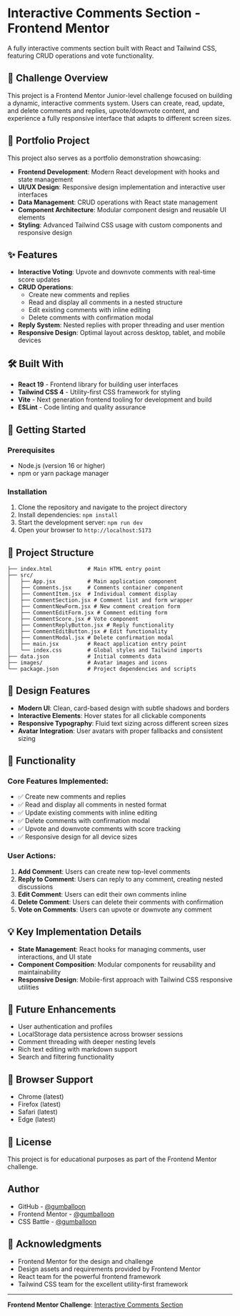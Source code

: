 # Interactive Comments Section - Frontend Mentor

A fully interactive comments section built with React and Tailwind CSS, featuring CRUD operations and vote functionality.

## 🎯 Challenge Overview

This project is a Frontend Mentor Junior-level challenge focused on building a dynamic, interactive comments system. Users can create, read, update, and delete comments and replies, upvote/downvote content, and experience a fully responsive interface that adapts to different screen sizes.

## 💼 Portfolio Project

This project also serves as a portfolio demonstration showcasing:
- **Frontend Development**: Modern React development with hooks and state management
- **UI/UX Design**: Responsive design implementation and interactive user interfaces
- **Data Management**: CRUD operations with React state management
- **Component Architecture**: Modular component design and reusable UI elements
- **Styling**: Advanced Tailwind CSS usage with custom components and responsive design

## ✨ Features

- **Interactive Voting**: Upvote and downvote comments with real-time score updates
- **CRUD Operations**: 
  - Create new comments and replies
  - Read and display all comments in a nested structure
  - Edit existing comments with inline editing
  - Delete comments with confirmation modal
- **Reply System**: Nested replies with proper threading and user mention
- **Responsive Design**: Optimal layout across desktop, tablet, and mobile devices

## 🛠️ Built With

- **React 19** - Frontend library for building user interfaces
- **Tailwind CSS 4** - Utility-first CSS framework for styling
- **Vite** - Next generation frontend tooling for development and build
- **ESLint** - Code linting and quality assurance

## 🚀 Getting Started

### Prerequisites

- Node.js (version 16 or higher)
- npm or yarn package manager

### Installation

1. Clone the repository and navigate to the project directory
2. Install dependencies: `npm install`
3. Start the development server: `npm run dev`
4. Open your browser to `http://localhost:5173`

## 📁 Project Structure

```
├── index.html           # Main HTML entry point
├── src/
│   ├── App.jsx          # Main application component
│   ├── Comments.jsx     # Comments container component
│   ├── CommentItem.jsx  # Individual comment display
│   ├── CommentSection.jsx # Comment list and form wrapper
│   ├── CommentNewForm.jsx # New comment creation form
│   ├── CommentEditForm.jsx # Comment editing form
│   ├── CommentScore.jsx # Vote component
│   ├── CommentReplyButton.jsx # Reply functionality
│   ├── CommentEditButton.jsx # Edit functionality
│   ├── CommentModal.jsx # Delete confirmation modal
│   ├── main.jsx         # React application entry point
│   └── index.css        # Global styles and Tailwind imports
├── data.json            # Initial comments data
├── images/              # Avatar images and icons
└── package.json         # Project dependencies and scripts
```

## 🎨 Design Features

- **Modern UI**: Clean, card-based design with subtle shadows and borders
- **Interactive Elements**: Hover states for all clickable components
- **Responsive Typography**: Fluid text sizing across different screen sizes
- **Avatar Integration**: User avatars with proper fallbacks and consistent sizing

## 🔧 Functionality

### Core Features Implemented:

- ✅ Create new comments and replies
- ✅ Read and display all comments in nested format
- ✅ Update existing comments with inline editing
- ✅ Delete comments with confirmation modal
- ✅ Upvote and downvote comments with score tracking
- ✅ Responsive design for all device sizes

### User Actions:

1. **Add Comment**: Users can create new top-level comments
2. **Reply to Comment**: Users can reply to any comment, creating nested discussions
3. **Edit Comment**: Users can edit their own comments inline
4. **Delete Comment**: Users can delete their comments with confirmation
5. **Vote on Comments**: Users can upvote or downvote any comment

## 💡 Key Implementation Details

- **State Management**: React hooks for managing comments, user interactions, and UI state
- **Component Composition**: Modular components for reusability and maintainability
- **Responsive Design**: Mobile-first approach with Tailwind CSS responsive utilities

## 🌟 Future Enhancements

- User authentication and profiles
- LocalStorage data persistence across browser sessions
- Comment threading with deeper nesting levels
- Rich text editing with markdown support
- Search and filtering functionality

## 📱 Browser Support

- Chrome (latest)
- Firefox (latest)
- Safari (latest)
- Edge (latest)

## 📄 License

This project is for educational purposes as part of the Frontend Mentor challenge.

## Author

- GitHub - [@gumballoon](https://github.com/gumballoon)
- Frontend Mentor - [@gumballoon](https://www.frontendmentor.io/profile/gumballoon)
- CSS Battle - [@gumballoon](https://cssbattle.dev/player/gumballoon)

## 🙏 Acknowledgments

- Frontend Mentor for the design and challenge
- Design assets and requirements provided by Frontend Mentor
- React team for the powerful frontend framework
- Tailwind CSS team for the excellent utility-first framework

---

**Frontend Mentor Challenge**: [Interactive Comments Section](https://www.frontendmentor.io/challenges/interactive-comments-section-iG1RugEG9)